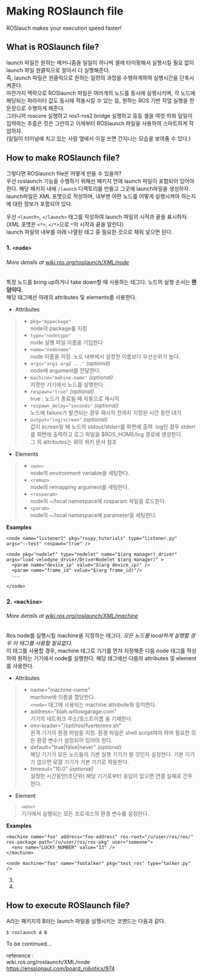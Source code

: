 # Making ROSlaunch file
ROSlauch makes your execution speed faster!
## What is ROSlaunch file?
 launch 파일은 원하는 메커니즘을 일일이 하나씩 셀에 타이핑해서 실행시킬 필요 없이
launch 파일 원클릭으로 알아서 다 실행해준다.  
즉, launch 파일은 원클릭으로 원하는 일련의 과정을 수행하게하여 실행시간을 단축시켜준다.  
마찬가지 맥락으로 ROSlaunch 파일은 여러개의 노드를 동시에 실행시키며, 각 노드에 해당되는 파라미터 값도 동시에 적용시킬 수 있는 등, 원하는 ROS 기반
작업 실행을 한문장으로 수행하게 해준다.  
그러니까 roscore 실행하고 ros1-ros2 bridge 실행하고 등등 셀을 여럿 띄워 일일이 입력하는 추줍은 짓은 그만하고
이제부터 ROSlaunch 파일을 사용하여 스마트하게 작업하자.  
(일일이 터미널에 치고 있는 사람 옆에서 이걸 쓰면 간지나는 모습을 보여줄 수 있다.)  

## How to make ROSlaunch file?  
그렇다면 ROSlaunch file은 어떻게 만들 수 있을까?  
우선 roslaunch 기능을 수행하기 위해선 패키지 안에 launch 파일이 포함되어 있어야 한다. 해당 패키지 내에 `/launch` 디렉토리를 만들고 그곳에 launch파일을 생성하자.
launch파일은 XML 포맷으로 작성하며, 내부엔 어떤 노드를 어떻게 실행시켜야 하는지에 대한 정보가 포함되어 있다.

우선 `<launch>`, `</launch>` 태그를 작성하여 launch 파일의 시작과 끝을 표시하자.(XML 포맷은 `<*>`, `</*>`으로 `*`의 시작과 끝을 알린다)  
launch 파일의 내부를 아래 나열된 태그 중 필요한 것으로 채워 넣으면 된다.

### 1. __`<node>`__  
 ###### More details at [wiki.ros.org/roslaunch/XML/node](wiki.ros.org/roslaunch/XML/node)  
 특정 노드를 bring up하거나 take down할 때 사용하는 태그다. 노드의 실행 순서는 __랜덤이다.__  
 해당 태그에선 아래의 attributes 및 elements를 사용한다.
 * Attributes  
 > - `pkg="mypackage"`  
 >   node의 package를 지정  
 > - `type="nodetype"`  
 >   node 실행 파일 이름을 기입한다  
 > - `name="nodename"`  
 >   node 이름을 지정. 노드 내부에서 설정한 이름보다 우선순위가 높다.  
 > - `args="arg1 arg2 ..."` _(optional)_  
 >   node에 argument를 전달한다.  
 > - `machine="mahine-name"` _(optional)_  
 >   지정한 기기에서 노드를 실행한다.  
 > - `respawn="true"` _(optional)_  
 >   true : 노드가 종료될 때 자동으로 재시작  
 > - `respawn_delay="seconds"` _(optional)_  
 >   노드에 failure가 발견되는 경우 재시작 전까지 지정된 시간 동안 대기  
 > - `output="log|screen"` _(optional)_  
 >   값이 screen일 때 노드의 stdout/stderr를 화면에 출력. log인 경우 stderr를 화면에 출력하고 로그 파일을 $ROS_HOME/log 경로에 생성한다.  
 > 그 외 attributes는 위의 위키 문서 참조
  
 * Elements  
 > - `<env>`  
 >   node의 environment variable을 세팅한다.  
 > - `<remap>`  
 >   node의 remapping argument를 세팅한다.  
 > - `<rosparam>`  
 >   node의 ~/local namespace에 rosparam 파일을 로드한다.  
 > - `<param>`  
 >   node의 ~/local namespace에 parameter을 세팅한다.  
 
 __Examples__
 ```
 <node name="listener1" pkg="rospy_tutorials" type="listener.py" args="--test" respawn="true" />
 ``` 
 ```
 <node pkg="nodelet" type="nodelet" name="$(arg manager)_driver" args="load velodyne_drvier/DriverNodelet $(arg manager)" >
   <param name="device_ip" value="$(arg device_ip)" />
   <param name="frame_id" value="$(arg frame_id)"/>
   ...
   
 </node>
 ```
 
### 2. __`<machine>`__  
 ###### More details at [wiki.ros.org/roslaunch/XML/machine](wiki.ros.org/roslaunch/XML/machine)  
 Ros node를 실행시킬 machine을 지정하는 태그다. _모든 노드를 local하게 실행할 경우 이 태그를 사용할 필요없다._  
 이 태그를 사용할 경우, machine 태그로 기기를 먼저 지정해준 다음 node 태그를 작성하여 원하는 기기에서 node를 실행한다.
 해당 태그에선 다음의 attributes 및 element를 사용한다.
 * Attributes  
 > - name="machine-name"  
 >   machine에 이름을 할당한다.  
 >   `<node>` 태그에 사용되는 machine attribute와 일치한다.  
 > - address="blah.willowgarage.com"  
 >   기기의 네트워크 주소/호스트이름 을 기재한다.  
 > - env-loader="/opt/ros/fuerte/env.sh"  
 >   원격 기기의 환경 파일을 지정. 환경 파일은 shell script여야 하며 필요한 모든 환경 변수가 설정되어 있어야 한다.  
 > - default="true|false|never" _(optional)_  
 >   해당 기기가 모든 노드들의 기본 실행 기기가 될 것인지 설정한다. 기본 기기가 없으면 로컬 기기가 기본 기기로 작동한다.  
 > - timeout="10.0" _(optional)_  
 >   설정한 시간동안(초단위) 해당 기기로부터 응답이 없으면 연결 실패로 간주한다.  
   
 * Element  
 > `<env>`  
 >   기기에서 실행되는 모든 프로세스의 환경 변수를 설정한다.  
 
 __Examples__
 ```
 <machine name="foo" address="foo-address" ros-root="/u/user/ros/ros/" ros-package-path="/u/user/ros/ros-pkg" user="someone">
   <env name="LUCKY_NUMBER" value="13" />
 </machine>

 <node machine="foo" name="footalker" pkg="test_ros" type="talker.py" />
 ```
 
3. __<include>__
4. __<remap>__

## How to execute ROSlaunch file?  
A라는 패키지의 B라는 launch 파일을 실행시키는 코맨드는 다음과 같다.  
```
$ roslaunch A B
```

To be continued...  


reference :  
wiki.ros.org/roslaunch/XML/node  
https://enssionaut.com/board_robotics/974  
